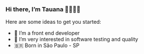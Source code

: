 ### Hi there, I’m Tauana 👋🏿🏳️‍🌈

Here are some ideas to get you started:

- 🔭 I’m a front end developer
- 🌱 I’m very interested in software testing and quality
-  🇧🇷 Born in São Paulo - SP


